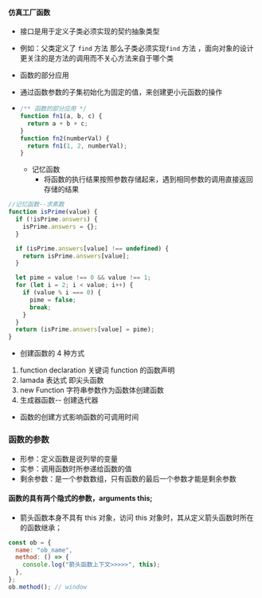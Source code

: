 #### 仿真工厂函数

- 接口是用于定义子类必须实现的契约抽象类型
- 例如：父类定义了 `find` 方法 那么子类必须实现`find` 方法 ，面向对象的设计更关注的是方法的调用而不关心方法来自于哪个类
- 函数的部分应用
- 通过函数参数的子集初始化为固定的值，来创建更小元函数的操作
- ```js
  /** 函数的部分应用 */
  function fn1(a, b, c) {
    return a + b + c;
  }
  function fn2(numberVal) {
    return fn1(1, 2, numberVal);
  }
  ```

  - 记忆函数
    - 将函数的执行结果按照参数存储起来，遇到相同参数的调用直接返回存储的结果

```js
//记忆函数--求素数
function isPrime(value) {
  if (!isPrime.answers) {
    isPrime.answers = {};
  }

  if (isPrime.answers[value] !== undefined) {
    return isPrime.answers[value];
  }

  let pime = value !== 0 && value !== 1;
  for (let i = 2; i < value; i++) {
    if (value % i === 0) {
      pime = false;
      break;
    }
  }
  return (isPrime.answers[value] = pime);
}
```

- 创建函数的 4 种方式

1. function declaration 关键词 function 的函数声明
2. lamada 表达式 即尖头函数
3. new Function 字符串参数作为函数体创建函数
4. 生成器函数-- 创建迭代器

- 函数的创建方式影响函数的可调用时间

### 函数的参数

- 形参：定义函数是说列举的变量
- 实参：调用函数时所参递给函数的值
- 剩余参数：是一个参数数组，只有函数的最后一个参数才能是剩余参数

#### 函数的具有两个隐式的参数，arguments this;

- 箭头函数本身不具有 this 对象，访问 this 对象时，其从定义箭头函数时所在的函数继承；

```js
const ob = {
  name: "ob_name",
  method: () => {
    console.log("箭头函数上下文>>>>>", this);
  },
};
ob.method(); // window
```
